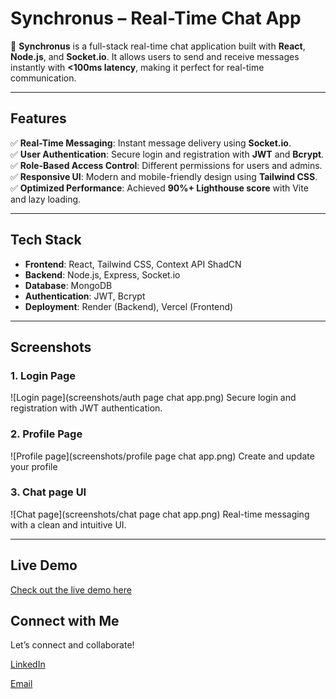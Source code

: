 # Synchronus – Real-Time Chat App  

🚀 **Synchronus** is a full-stack real-time chat application built with **React**, **Node.js**, and **Socket.io**. It allows users to send and receive messages instantly with **<100ms latency**, making it perfect for real-time communication.  

---

## Features  
✅ **Real-Time Messaging**: Instant message delivery using **Socket.io**.  
✅ **User Authentication**: Secure login and registration with **JWT** and **Bcrypt**.  
✅ **Role-Based Access Control**: Different permissions for users and admins.  
✅ **Responsive UI**: Modern and mobile-friendly design using **Tailwind CSS**.  
✅ **Optimized Performance**: Achieved **90%+ Lighthouse score** with Vite and lazy loading.  

---

## Tech Stack  
- **Frontend**: React, Tailwind CSS, Context API  ShadCN
- **Backend**: Node.js, Express, Socket.io  
- **Database**: MongoDB  
- **Authentication**: JWT, Bcrypt  
- **Deployment**: Render (Backend), Vercel (Frontend)  

---

## Screenshots  

### 1. Login Page
 ![Login page](screenshots/auth page chat app.png)
 Secure login and registration with JWT authentication.
 
 ### 2. Profile Page
 ![Profile page](screenshots/profile page chat app.png)
 Create and update your profile
 
 ### 3. Chat page UI
 ![Chat page](screenshots/chat page chat app.png)
 Real-time messaging with a clean and intuitive UI.


---

## Live Demo
[Check out the live demo here](https://react-chat-app-blush-tau.vercel.app)


## Connect with Me
Let’s connect and collaborate!

[LinkedIn](https://www.linkedin.com/in/r04hitverma/)

[Email](rohitverma272727@gmail.com)
